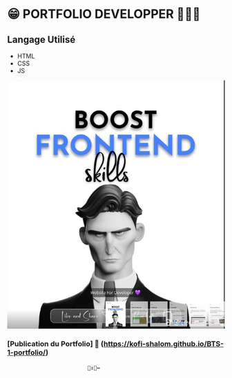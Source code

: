 #   😁 ​PORTFOLIO DEVELOPPER 🧑🏻‍💻​

## Langage Utilisé

 
  * HTML
  * CSS
  * JS




![image.png](image.png)



###    [Publication du Portfolio] 👀​  (https://kofi-shalom.github.io/BTS-1-portfolio/)

                              🙂‍↕️​🙂‍↔️​